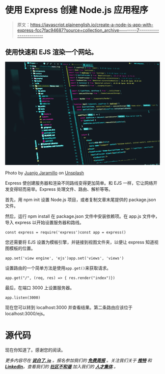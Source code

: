 # 使用 Express 创建 Node.js 应用程序

> 原文：<https://javascript.plainenglish.io/create-a-node-js-app-with-express-fcc7fac94687?source=collection_archive---------7----------------------->

## 使用快速和 EJS 渲染一个网站。

![](img/824e580666250c052e7afc26ba2e8511.png)

Photo by [Juanjo Jaramillo](https://unsplash.com/es/@juanjodev02?utm_source=medium&utm_medium=referral) on [Unsplash](https://unsplash.com?utm_source=medium&utm_medium=referral)

Express 使创建服务器和渲染不同路线变得更加简单。和 EJS 一样，它让网络开发变得轻而易举。Express 处理文件、路由、解析等等。

首先，用 npm init 设置 Node.js 项目，或者复制文章末尾提供的 package.json 文件。

然后，运行 npm install 在 package.json 文件中安装依赖项。在 app.js 文件中，导入 express 以开始设置服务器和路线。

```
const express = require('express')const app = express()
```

您还需要将 EJS 设置为模板引擎，并链接到视图文件夹，以便让 express 知道视图模板的位置。

```
app.set('view engine', 'ejs')app.set('views', 'views')
```

设置路由的一个简单方法是使用`app.get()`来获取请求。

```
app.get("/", (req, res) => { res.render("index")})
```

最后，在端口 3000 上设置服务器。

```
app.listen(3000)
```

现在您可以转到 localhost:3000 并查看结果。第二条路由应该位于 localhost:3000/ejs。

# 源代码

现在你知道了。感谢您的阅读。

*更多内容尽在* [***说白了. io***](https://plainenglish.io/) *。报名参加我们的* [***免费周报***](http://newsletter.plainenglish.io/) *。关注我们关于* [***推特***](https://twitter.com/inPlainEngHQ) *和*[***LinkedIn***](https://www.linkedin.com/company/inplainenglish/)*。查看我们的* [***社区不和谐***](https://discord.gg/GtDtUAvyhW) *加入我们的* [***人才集体***](https://inplainenglish.pallet.com/talent/welcome) *。*